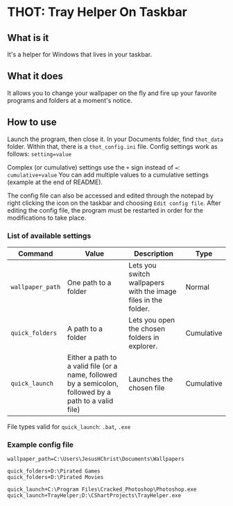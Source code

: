 # THOT: Tray Helper On Taskbar
## What is it
It's a helper for Windows that lives in your taskbar.

## What it does
It allows you to change your wallpaper on the fly and fire up your favorite programs and folders at a moment's notice.

## How to use
Launch the program, then close it.
In your Documents folder, find `thot_data` folder. Within that, there is a `thot_config.ini` file.
Config settings work as follows:
`setting=value`

Complex (or cumulative) settings use the `+` sign instead of `=`:
`cumulative+value`
You can add multiple values to a cumulative settings (example at the end of README).

The config file can also be accessed and edited through the notepad by right clicking the icon on the taskbar and choosing `Edit config file`.
After editing the config file, the program must be restarted in order for the modifications to take place.

### List of available settings

| **Command**      | **Value**                                                                                              | **Description**                                                | **Type**   |
|------------------|--------------------------------------------------------------------------------------------------------|----------------------------------------------------------------|------------|
| `wallpaper_path` | One path to a folder                                                                                   | Lets you switch wallpapers with the image files in the folder. | Normal     |
| `quick_folders`  | A path to a folder                                                                                     | Lets you open the chosen folders in explorer.                  | Cumulative |
| `quick_launch`   | Either a path to a valid file (or a name, followed by a semicolon, followed by a path to a valid file) | Launches the chosen file                                       | Cumulative |

File types valid for `quick_launch`: `.bat`, `.exe`


### Example config file
```
wallpaper_path=C:\Users\JesusHChrist\Documents\Wallpapers

quick_folders+D:\Pirated Games
quick_folders+D:\Pirated Movies

quick_launch+C:\Program Files\Cracked_Photoshop\Photoshop.exe
quick_launch+TrayHelper;D:\CShartProjects\TrayHelper.exe
```
